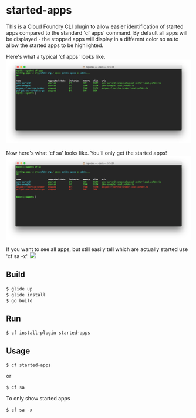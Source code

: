 # started-apps

This is a Cloud Foundry CLI plugin to allow easier identification of started apps compared to the standard 'cf apps' command.  By default all apps will be displayed - the stopped apps will display in a different color so as to allow the started apps to be highlighted.


Here's what a typical 'cf apps' looks like.
![Screenshot](screenshots/classic.png?raw=true)


Now here's what 'cf sa' looks like.  You'll only get the started apps!
![](screenshots/new.png?raw=true)


If you want to see all apps, but still easily tell which are actually started use 'cf sa -x'.
![](screenshots/new_all.png?raw=true)


## Build
```
$ glide up
$ glide install
$ go build
```


## Run
```
$ cf install-plugin started-apps
```


## Usage
```
$ cf started-apps
```
 or
 ```
$ cf sa
```

To only show started apps
```
$ cf sa -x
```

